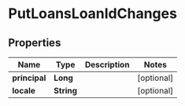 
# PutLoansLoanIdChanges

## Properties
Name | Type | Description | Notes
------------ | ------------- | ------------- | -------------
**principal** | **Long** |  |  [optional]
**locale** | **String** |  |  [optional]



